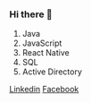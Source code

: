 ### Hi there 👋

<!--
**iushaheed/iushaheed** is a ✨ _special_ ✨ repository because its `README.md` (this file) appears on your GitHub profile.

Here are some ideas to get you started:

- 🔭 I’m currently working on ...
- 🌱 I’m currently learning ...
- 👯 I’m looking to collaborate on ...
- 🤔 I’m looking for help with ...
- 💬 Ask me about ...
- 📫 How to reach me: ...
- 😄 Pronouns: ...
- ⚡ Fun fact: ...
-->

1. Java
2. JavaScript
3. React Native
4. SQL
5. Active Directory

[Linkedin](https://au.linkedin.com/in/iushaheed)
[Facebook](http://facebook.com/emamush)
